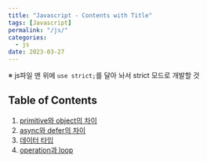 ```yaml
---
title: "Javascript - Contents with Title"
tags: [Javascript]
permalink: "/js/"
categories:
  - js
date: 2023-03-27
---
```

※ js파일 맨 위에 `use strict;`를 달아 놔서 strict 모드로 개발할 것

## Table of Contents
1. [primitive와 object의 차이](https://taemchoi.github.io/js/js-1/)
2. [async와 defer의 차이](https://taemchoi.github.io/js/js-2/)
3. [데이터 타입](https://taemchoi.github.io/js/js-3/)
4. [operation과 loop](https://taemchoi.github.io/js/js-4/)